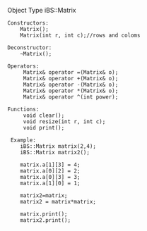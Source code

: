 
Object Type iBS::Matrix 

    Constructors:
        Matrix();
        Matrix(int r, int c);//rows and coloms
        
    Deconstructor:
        ~Matrix();
        
    Operators:
         Matrix& operator =(Matrix& o);
         Matrix& operator +(Matrix& o);
         Matrix& operator -(Matrix& o);
         Matrix& operator *(Matrix& o);
         Matrix& operator ^(int power);
        
    Functions:
         void clear();
         void resize(int r, int c);
         void print();
         
     Example:
        iBS::Matrix matrix(2,4);
        iBS::Matrix matrix2();
        
        matrix.a[1][3] = 4;
        matrix.a[0][2] = 2;
        matrix.a[0][3] = 3;
        matrix.a[1][0] = 1;

        matrix2=matrix;
        matrix2 = matrix*matrix;
        
        matrix.print();
        matrix2.print();
